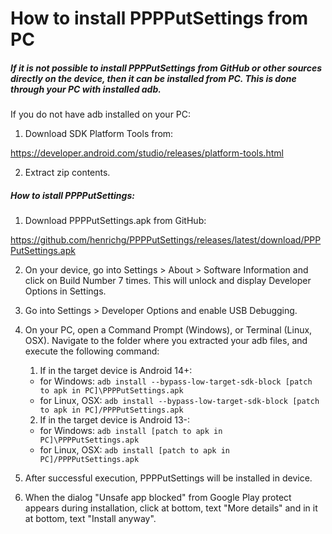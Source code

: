 How to install PPPPutSettings from PC
=====================================

##### If it is not possible to install PPPPutSettings from GitHub or other sources directly on the device, then it can be installed from PC. This is done through your PC with installed adb.

If you do not have adb installed on your PC:
1. Download SDK Platform Tools from:

<https://developer.android.com/studio/releases/platform-tools.html>

2. Extract zip contents.

##### How to istall PPPPutSettings:

1. Download PPPPutSettings.apk from GitHub:

<https://github.com/henrichg/PPPPutSettings/releases/latest/download/PPPPutSettings.apk>

2. On your device, go into Settings > About > Software Information and click on Build Number 7 times. This will unlock and display Developer Options in Settings.
3. Go into Settings > Developer Options and enable USB Debugging.
4. On your PC, open a Command Prompt (Windows), or Terminal (Linux, OSX). Navigate to the folder where you extracted your adb files, and execute the following command:

    1. If in the target device is Android 14+: 
    - for Windows:
      `adb install --bypass-low-target-sdk-block [patch to apk in PC]\PPPPutSettings.apk`
    - for Linux, OSX:
      `adb install --bypass-low-target-sdk-block [patch to apk in PC]/PPPPutSettings.apk`
    2. If in the target device is Android 13-:
    - for Windows:
      `adb install [patch to apk in PC]\PPPPutSettings.apk`
    - for Linux, OSX:
      `adb install [patch to apk in PC]/PPPPutSettings.apk`

5. After successful execution, PPPPutSettings will be installed in device.
6. When the dialog "Unsafe app blocked" from Google Play protect appears during installation, click at bottom, text "More details" and in it at bottom, text "Install anyway".

